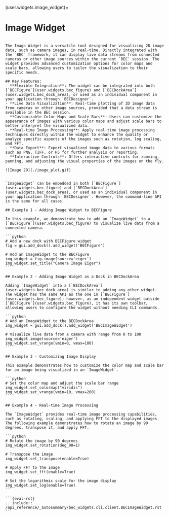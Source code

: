 (user.widgets.image_widget)=

# Image Widget

````{tab} Overview

The Image Widget is a versatile tool designed for visualizing 2D image data, such as camera images, in real-time. Directly integrated with the `BEC` framework, it can display live data streams from connected cameras or other image sources within the current `BEC` session. The widget provides advanced customization options for color maps and scale bars, allowing users to tailor the visualization to their specific needs.

## Key Features:
- **Flexible Integration**: The widget can be integrated into both [`BECFigure`](user.widgets.bec_figure) and [`BECDockArea`](user.widgets.bec_dock_area), or used as an individual component in your application through `BECDesigner`.
- **Live Data Visualization**: Real-time plotting of 2D image data from cameras or other image sources, provided that a data stream is available in the BEC session.
- **Customizable Color Maps and Scale Bars**: Users can customize the appearance of images with various color maps and adjust scale bars to better interpret the visualized data.
- **Real-time Image Processing**: Apply real-time image processing techniques directly within the widget to enhance the quality or analyze specific aspects of the images such as rotation, log scaling, and FFT.
- **Data Export**: Export visualized image data to various formats such as PNG, TIFF, or H5 for further analysis or reporting.
- **Interactive Controls**: Offers interactive controls for zooming, panning, and adjusting the visual properties of the images on the fly.

![Image 2D](./image_plot.gif)
````

````{tab} Examples - CLI

`ImageWidget` can be embedded in both [`BECFigure`](user.widgets.bec_figure) and [`BECDockArea`](user.widgets.bec_dock_area), or used as an individual component in your application through `BECDesigner`. However, the command-line API is the same for all cases.

## Example 1 - Adding Image Widget to BECFigure

In this example, we demonstrate how to add an `ImageWidget` to a [`BECFigure`](user.widgets.bec_figure) to visualize live data from a connected camera.

```python
# Add a new dock with BECFigure widget
fig = gui.add_dock().add_widget('BECFigure')

# Add an ImageWidget to the BECFigure
img_widget = fig.image(source='eiger')
img_widget.set_title("Camera Image Eiger")
```

## Example 2 - Adding Image Widget as a Dock in BECDockArea

Adding `ImageWidget` into a [`BECDockArea`](user.widgets.bec_dock_area) is similar to adding any other widget. The widget has the same API as the one in [`BECFigure`](user.widgets.bec_figure); however, as an independent widget outside [`BECFigure`](user.widgets.bec_figure), it has its own toolbar, allowing users to configure the widget without needing CLI commands.

```python
# Add an ImageWidget to the BECDockArea
img_widget = gui.add_dock().add_widget('BECImageWidget')

# Visualize live data from a camera with range from 0 to 100
img_widget.image(source='eiger')
img_widget.set_vrange(vmin=0, vmax=100)
```

## Example 3 - Customizing Image Display

This example demonstrates how to customize the color map and scale bar for an image being visualized in an `ImageWidget`.

```python
# Set the color map and adjust the scale bar range
img_widget.set_colormap("viridis")
img_widget.set_vrange(vmin=10, vmax=200)
```

## Example 4 - Real-time Image Processing

The `ImageWidget` provides real-time image processing capabilities, such as rotating, scaling, and applying FFT to the displayed images. The following example demonstrates how to rotate an image by 90 degrees, transpose it, and apply FFT.

```python
# Rotate the image by 90 degrees
img_widget.set_rotation(deg_90=1)

# Transpose the image
img_widget.set_transpose(enable=True)

# Apply FFT to the image
img_widget.set_fft(enable=True)

# Set the logarithmic scale for the image display
img_widget.set_log(enable=True)
```

````

````{tab} API
```{eval-rst}  
.. include:: /api_reference/_autosummary/bec_widgets.cli.client.BECImageWidget.rst
```
````

